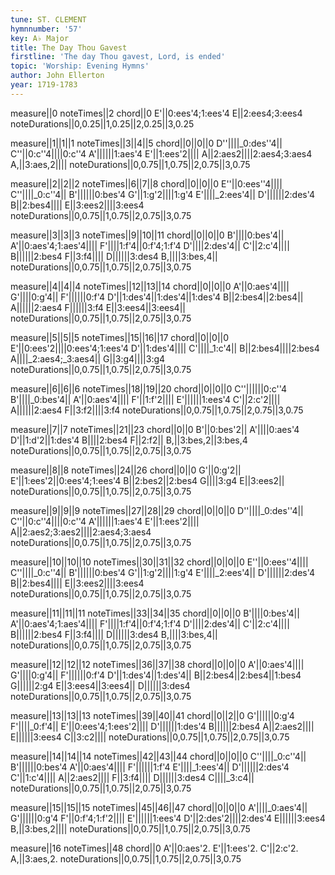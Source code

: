 ```yaml
---
tune: ST. CLEMENT
hymnnumber: '57'
key: A♭ Major
title: The Day Thou Gavest
firstline: 'The day Thou gavest, Lord, is ended'
topic: 'Worship: Evening Hymns'
author: John Ellerton
year: 1719-1783
---
```

measure||0
noteTimes||2
chord||0
E'||0:ees'4;1:ees'4
E||2:ees4;3:ees4
noteDurations||0,0.25||1,0.25||2,0.25||3,0.25

measure||1||1||1
noteTimes||3||4||5
chord||0||0||0
D''||||_0:des''4||
C''||0:c''4||||0:c''4
A'||||||1:aes'4
E'||1:ees'2||||
A||2:aes2||||2:aes4;3:aes4
A,||3:aes,2||||
noteDurations||0,0.75||1,0.75||2,0.75||3,0.75

measure||2||2||2
noteTimes||6||7||8
chord||0||0||0
E''||0:ees''4||||
C''||||_0:c''4||
B'||||||0:bes'4
G'||1:g'2||||1:g'4
E'||||_2:ees'4||
D'||||||2:des'4
B||2:bes4||||
E||3:ees2||||3:ees4
noteDurations||0,0.75||1,0.75||2,0.75||3,0.75

measure||3||3||3
noteTimes||9||10||11
chord||0||0||0
B'||||0:bes'4||
A'||0:aes'4;1:aes'4||||
F'||||1:f'4||0:f'4;1:f'4
D'||||2:des'4||
C'||2:c'4||||
B||||||2:bes4
F||3:f4||||
D||||||3:des4
B,||||3:bes,4||
noteDurations||0,0.75||1,0.75||2,0.75||3,0.75

measure||4||4||4
noteTimes||12||13||14
chord||0||0||0
A'||0:aes'4||||
G'||||0:g'4||
F'||||||0:f'4
D'||1:des'4||1:des'4||1:des'4
B||2:bes4||2:bes4||
A||||||2:aes4
F||||||3:f4
E||3:ees4||3:ees4||
noteDurations||0,0.75||1,0.75||2,0.75||3,0.75

measure||5||5||5
noteTimes||15||16||17
chord||0||0||0
E'||0:ees'2||||0:ees'4;1:ees'4
D'||1:des'4||||
C'||||_1:c'4||
B||2:bes4||||2:bes4
A||||_2:aes4;_3:aes4||
G||3:g4||||3:g4
noteDurations||0,0.75||1,0.75||2,0.75||3,0.75

measure||6||6||6
noteTimes||18||19||20
chord||0||0||0
C''||||||0:c''4
B'||||_0:bes'4||
A'||0:aes'4||||
F'||1:f'2||||
E'||||||1:ees'4
C'||2:c'2||||
A||||||2:aes4
F||3:f2||||3:f4
noteDurations||0,0.75||1,0.75||2,0.75||3,0.75

measure||7||7
noteTimes||21||23
chord||0||0
B'||0:bes'2||
A'||||0:aes'4
D'||1:d'2||1:des'4
B||||2:bes4
F||2:f2||
B,||3:bes,2||3:bes,4
noteDurations||0,0.75||1,0.75||2,0.75||3,0.75

measure||8||8
noteTimes||24||26
chord||0||0
G'||0:g'2||
E'||1:ees'2||0:ees'4;1:ees'4
B||2:bes2||2:bes4
G||||3:g4
E||3:ees2||
noteDurations||0,0.75||1,0.75||2,0.75||3,0.75

measure||9||9||9
noteTimes||27||28||29
chord||0||0||0
D''||||_0:des''4||
C''||0:c''4||||0:c''4
A'||||||1:aes'4
E'||1:ees'2||||
A||2:aes2;3:aes2||||2:aes4;3:aes4
noteDurations||0,0.75||1,0.75||2,0.75||3,0.75

measure||10||10||10
noteTimes||30||31||32
chord||0||0||0
E''||0:ees''4||||
C''||||_0:c''4||
B'||||||0:bes'4
G'||1:g'2||||1:g'4
E'||||_2:ees'4||
D'||||||2:des'4
B||2:bes4||||
E||3:ees2||||3:ees4
noteDurations||0,0.75||1,0.75||2,0.75||3,0.75

measure||11||11||11
noteTimes||33||34||35
chord||0||0||0
B'||||0:bes'4||
A'||0:aes'4;1:aes'4||||
F'||||1:f'4||0:f'4;1:f'4
D'||||2:des'4||
C'||2:c'4||||
B||||||2:bes4
F||3:f4||||
D||||||3:des4
B,||||3:bes,4||
noteDurations||0,0.75||1,0.75||2,0.75||3,0.75

measure||12||12||12
noteTimes||36||37||38
chord||0||0||0
A'||0:aes'4||||
G'||||0:g'4||
F'||||||0:f'4
D'||1:des'4||1:des'4||
B||2:bes4||2:bes4||1:bes4
G||||||2:g4
E||3:ees4||3:ees4||
D||||||3:des4
noteDurations||0,0.75||1,0.75||2,0.75||3,0.75

measure||13||13||13
noteTimes||39||40||41
chord||0||2||0
G'||||||0:g'4
F'||||_0:f'4||
E'||0:ees'4;1:ees'2||||
D'||||||1:des'4
B||||||2:bes4
A||2:aes2||||
E||||||3:ees4
C||3:c2||||
noteDurations||0,0.75||1,0.75||2,0.75||3,0.75

measure||14||14||14
noteTimes||42||43||44
chord||0||0||0
C''||||_0:c''4||
B'||||||0:bes'4
A'||0:aes'4||||
F'||||||1:f'4
E'||||_1:ees'4||
D'||||||2:des'4
C'||1:c'4||||
A||2:aes2||||
F||3:f4||||
D||||||3:des4
C||||_3:c4||
noteDurations||0,0.75||1,0.75||2,0.75||3,0.75

measure||15||15||15
noteTimes||45||46||47
chord||0||0||0
A'||||_0:aes'4||
G'||||||0:g'4
F'||0:f'4;1:f'2||||
E'||||||1:ees'4
D'||2:des'2||||2:des'4
E||||||3:ees4
B,||3:bes,2||||
noteDurations||0,0.75||1,0.75||2,0.75||3,0.75

measure||16
noteTimes||48
chord||0
A'||0:aes'2.
E'||1:ees'2.
C'||2:c'2.
A,||3:aes,2.
noteDurations||0,0.75||1,0.75||2,0.75||3,0.75

